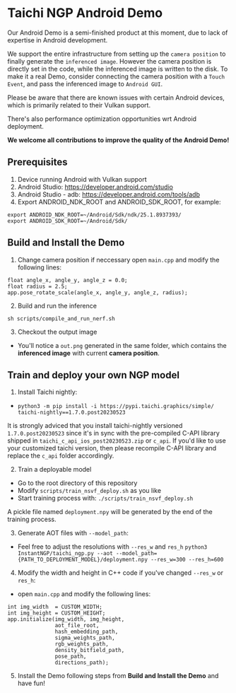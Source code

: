 # Taichi NGP Android Demo
Our Android Demo is a semi-finished product at this moment, due to lack of expertise in Android development. 

We support the entire infrastructure from setting up the `camera position` to finally generate the `inferenced image`. However the camera position is directly set in the code, while the inferenced image is written to the disk. To make it a real Demo, consider connecting the camera position with a `Touch Event`, and pass the inferenced image to `Android GUI`.

Please be aware that there are known issues with certain Android devices, which is primarily related to their Vulkan support.

There's also performance optimization opportunities wrt Android deployment. 

**We welcome all contributions to improve the quality of the Android Demo!**

## Prerequisites 
1. Device running Android with Vulkan support
2. Android Studio: https://developer.android.com/studio
3. Android Studio - adb: https://developer.android.com/tools/adb
4. Export ANDROID_NDK_ROOT and ANDROID_SDK_ROOT, for example:
```
export ANDROID_NDK_ROOT=~/Android/Sdk/ndk/25.1.8937393/
export ANDROID_SDK_ROOT=~/Android/Sdk/
```

## Build and Install the Demo
1. Change camera position if neccessary
open `main.cpp` and modify the following lines:
```
float angle_x, angle_y, angle_z = 0.0;
float radius = 2.5;
app.pose_rotate_scale(angle_x, angle_y, angle_z, radius);
```

2. Build and run the inference
```
sh scripts/compile_and_run_nerf.sh
```

3. Checkout the output image
  * You'll notice a `out.png` generated in the same folder, which contains the **inferenced image** with current **camera position**.


## Train and deploy your own NGP model
1. Install Taichi nightly:
  * `python3 -m pip install -i https://pypi.taichi.graphics/simple/ taichi-nightly==1.7.0.post20230523`

It is strongly adviced that you install taichi-nightly versioned `1.7.0.post20230523` since it's in sync with the pre-compiled C-API library shipped in `taichi_c_api_ios_post20230523.zip` or `c_api`. If you'd like to use your customized taichi version, then please recompile C-API library and replace the `c_api` folder accordingly.

2. Train a deployable model
  * Go to the root directory of this repository
  * Modify `scripts/train_nsvf_deploy.sh` as you like
  * Start training process with: `./scripts/train_nsvf_deploy.sh`

A pickle file named `deployment.npy` will be generated by the end of the training process.

3. Generate AOT files with `--model_path`:
  * Feel free to adjust the resolutions with `--res_w` and `res_h`
`python3 InstantNGP/taichi_ngp.py --aot --model_path={PATH_TO_DEPLOYMENT_MODEL}/deployment.npy --res_w=300 --res_h=600`

4. Modify the width and height in C++ code if you've changed `--res_w` or `res_h`:
  * open `main.cpp` and modify the following lines:
```
int img_width  = CUSTOM_WIDTH;
int img_height = CUSTOM_HEIGHT;
app.initialize(img_width, img_height,
               aot_file_root,
               hash_embedding_path,
               sigma_weights_path,
               rgb_weights_path,
               density_bitfield_path,
               pose_path,
               directions_path);
```

5. Install the Demo following steps from **Build and Install the Demo** and have fun!
